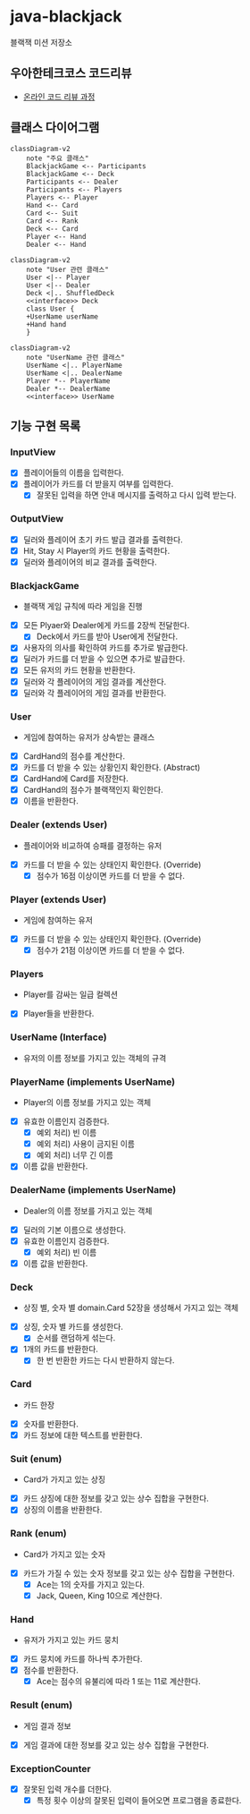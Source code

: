 # java-blackjack

블랙잭 미션 저장소

## 우아한테크코스 코드리뷰

- [온라인 코드 리뷰 과정](https://github.com/woowacourse/woowacourse-docs/blob/master/maincourse/README.md)

## 클래스 다이어그램
```mermaid
classDiagram-v2
    note "주요 클래스"
    BlackjackGame <-- Participants
    BlackjackGame <-- Deck
    Participants <-- Dealer
    Participants <-- Players
    Players <-- Player
    Hand <-- Card
    Card <-- Suit
    Card <-- Rank
    Deck <-- Card
    Player <-- Hand
    Dealer <-- Hand
```

```mermaid
classDiagram-v2
    note "User 관련 클래스"
    User <|-- Player
    User <|-- Dealer
    Deck <|.. ShuffledDeck
    <<interface>> Deck
    class User {
    +UserName userName
    +Hand hand
    }
```

```mermaid
classDiagram-v2
    note "UserName 관련 클래스"
    UserName <|.. PlayerName
    UserName <|.. DealerName
    Player *-- PlayerName
    Dealer *-- DealerName
    <<interface>> UserName
```

## 기능 구현 목록

### InputView
- [x] 플레이어들의 이름을 입력한다.
- [x] 플레이어가 카드를 더 받을지 여부를 입력한다.
  - [x] 잘못된 입력을 하면 안내 메시지를 출력하고 다시 입력 받는다.

### OutputView
- [x] 딜러와 플레이어 초기 카드 발급 결과를 출력한다.
- [x] Hit, Stay 시 Player의 카드 현황을 출력한다.
- [x] 딜러와 플레이어의 비교 결과를 출력한다.

### BlackjackGame
- 블랙잭 게임 규칙에 따라 게임을 진행
- [x] 모든 Plyaer와 Dealer에게 카드를 2장씩 전달한다.
  - [x] Deck에서 카드를 받아 User에게 전달한다.
- [x] 사용자의 의사를 확인하여 카드를 추가로 발급한다.
- [x] 딜러가 카드를 더 받을 수 있으면 추가로 발급한다.
- [x] 모든 유저의 카드 현황을 반환한다.
- [x] 딜러와 각 플레이어의 게임 결과를 계산한다.
- [x] 딜러와 각 플레이어의 게임 결과를 반환한다.

### User
- 게임에 참여하는 유저가 상속받는 클래스
- [x] CardHand의 점수를 계산한다.
- [x] 카드를 더 받을 수 있는 상황인지 확인한다. (Abstract)
- [x] CardHand에 Card를 저장한다.
- [x] CardHand의 점수가 블랙잭인지 확인한다.
- [x] 이름을 반환한다.

### Dealer (extends User)
- 플레이어와 비교하여 승패를 결정하는 유저
- [x] 카드를 더 받을 수 있는 상태인지 확인한다. (Override)
  - [x] 점수가 16점 이상이면 카드를 더 받을 수 없다.

### Player (extends User)
- 게임에 참여하는 유저
- [x] 카드를 더 받을 수 있는 상태인지 확인한다. (Override)
  - [x] 점수가 21점 이상이면 카드를 더 받을 수 없다.

### Players
- Player를 감싸는 일급 컬렉션
- [x] Player들을 반환한다.

### UserName (Interface)
- 유저의 이름 정보를 가지고 있는 객체의 규격

### PlayerName (implements UserName)
- Player의 이름 정보를 가지고 있는 객체
- [x] 유효한 이름인지 검증한다.
  - [x] 예외 처리) 빈 이름
  - [x] 예외 처리) 사용이 금지된 이름
  - [x] 예외 처리) 너무 긴 이름
- [x] 이름 값을 반환한다.

### DealerName (implements UserName)
- Dealer의 이름 정보를 가지고 있는 객체
- [x] 딜러의 기본 이름으로 생성한다.
- [x] 유효한 이름인지 검증한다.
  - [x] 예외 처리) 빈 이름
- [x] 이름 값을 반환한다.

### Deck
- 상징 별, 숫자 별 domain.Card 52장을 생성해서 가지고 있는 객체
- [x] 상징, 숫자 별 카드를 생성한다.
  - [x] 순서를 랜덤하게 섞는다.
- [x] 1개의 카드를 반환한다.
  - [x] 한 번 반환한 카드는 다시 반환하지 않는다.

### Card
- 카드 한장
- [x] 숫자를 반환한다.
- [x] 카드 정보에 대한 텍스트를 반환한다.

### Suit (enum)
- Card가 가지고 있는 상징
- [x] 카드 상징에 대한 정보를 갖고 있는 상수 집합을 구현한다.
- [x] 상징의 이름을 반환한다.

### Rank (enum)
- Card가 가지고 있는 숫자
- [x] 카드가 가질 수 있는 숫자 정보를 갖고 있는 상수 집합을 구현한다.
  - [x] Ace는 1의 숫자를 가지고 있는다.
  - [x] Jack, Queen, King 10으로 계산한다.

### Hand
- 유저가 가지고 있는 카드 뭉치
- [x] 카드 뭉치에 카드를 하나씩 추가한다.
- [x] 점수를 반환한다.
  - [x] Ace는 점수의 유불리에 따라 1 또는 11로 계산한다.

### Result (enum)
- 게임 결과 정보
- [x] 게임 결과에 대한 정보를 갖고 있는 상수 집합을 구현한다.

### ExceptionCounter
- [x] 잘못된 입력 개수를 더한다.
  - [x] 특정 횟수 이상의 잘못된 입력이 들어오면 프로그램을 종료한다.

